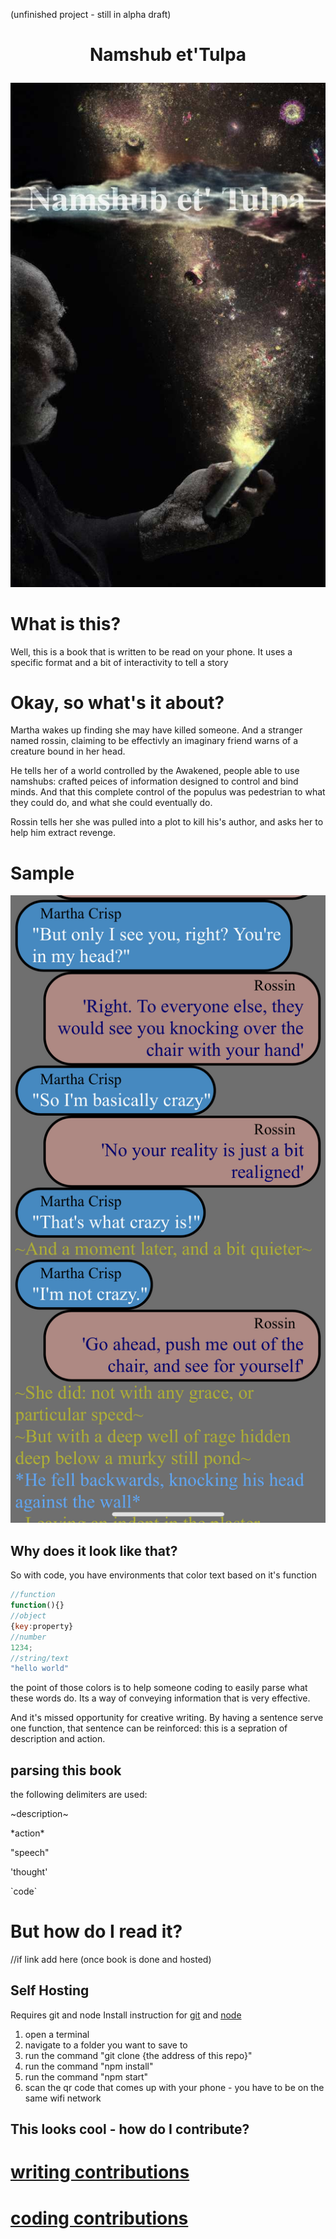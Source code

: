 (unfinished project - still in alpha draft)
<h1 align="center">


Namshub et'Tulpa
</h1>
<p align="center">

  <img src="coverart.jpg" alt="cover art" />
</p>


# What is this?

Well, this is a book that is written to be read on your phone.
It uses a specific format and a bit of interactivity to tell a story

# Okay, so what's it about?

Martha wakes up finding she may have killed someone.
And a stranger named rossin, claiming to be effectivly an imaginary friend warns of a creature bound in her head.

He tells her of a world controlled by the Awakened, people able to use namshubs: crafted peices of information designed to control and bind minds.
And that this complete control of the populus was pedestrian to what they could do, and what she could eventually do. 

Rossin tells her she was pulled into a plot to kill his's author, and asks her to help him extract revenge.



# Sample 

![example](sample.jpg)



## Why does it look like that?
So with code, you have environments that color text based on it's function
```js
//function
function(){}
//object
{key:property}
//number
1234;
//string/text
"hello world"
```
the point of those colors is to help someone coding to easily parse what these words do.
Its a way of conveying information that is very effective.

And it's missed opportunity for creative writing.
By having a sentence serve one function, that sentence can be reinforced: this is a sepration of description and action.

## parsing this book

the following delimiters are used:

\~description\~

\*action\*

\"speech\"

\'thought\'

\`code\`



# But how do I read it?

//if link add here (once book is done and hosted)

## Self Hosting

  Requires git and node
    Install instruction for [git](https://github.com/git-guides/install-git) and [node](https://docs.npmjs.com/downloading-and-installing-node-js-and-npm)

  1. open a terminal
  2. navigate to a folder you want to save to
  3. run the command "git clone {the address of this repo}"
  4. run the command "npm install"
  5. run the command "npm start"
  6. scan the qr code that comes up with your phone
    - you have to be on the same wifi network

## This looks cool - how do I contribute?

# [writing contributions](contributions_writing.md)
# [coding contributions](contributions_coding.md)
